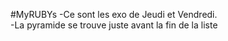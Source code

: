 #MyRUBYs
-Ce sont les exo de Jeudi et Vendredi.\
-La pyramide se trouve juste avant la fin de la liste
